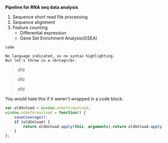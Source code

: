 **Pipeline for RNA seq data analysis**

1. Sequence short read file processing
2. Sequence alignment
3. Feature counting
   * Differential expression 
   * Gene Set Enrichment Analysis(GSEA)

`code`

```
No language indicated, so no syntax highlighting. 
But let's throw in a <b>tag</b>.
```

>dfd

>dfd

>dfd


<blink>
You would hate this if it weren't
wrapped in a code block.
</blink>


```javascript
var oldUnload = window.onbeforeunload;
window.onbeforeunload = function() {
    saveCoverage();
    if (oldUnload) {
        return oldUnload.apply(this, arguments);return oldUnload.apply(this, arguments);return oldUnload.apply(this,return oldUnload.apply(this, arguments); arguments);
    }
};
```



